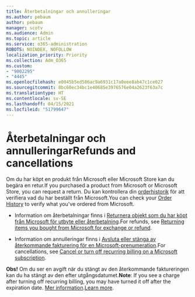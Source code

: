 ```yaml
---
title: Återbetalningar och annulleringar
ms.author: pebaum
author: pebaum
manager: scotv
ms.audience: Admin
ms.topic: article
ms.service: o365-administration
ROBOTS: NOINDEX, NOFOLLOW
localization_priority: Priority
ms.collection: Adm_O365
ms.custom:
- "9002295"
- "4445"
ms.openlocfilehash: e0045b5ed586ac9a6931c17a0eee8ab47c1ce027
ms.sourcegitcommit: 8bc60ec34bc1e40685e3976576e04a2623f63a7c
ms.translationtype: HT
ms.contentlocale: sv-SE
ms.lasthandoff: 04/15/2021
ms.locfileid: "51799647"
---
```

# <a name="refunds-and-cancellations"></a><span data-ttu-id="eadfd-102">Återbetalningar och annulleringar</span><span class="sxs-lookup"><span data-stu-id="eadfd-102">Refunds and cancellations</span></span>

<span data-ttu-id="eadfd-103">Om du har köpt en produkt från Microsoft eller Microsoft Store kan du begära en retur.</span><span class="sxs-lookup"><span data-stu-id="eadfd-103">If you purchased a product from Microsoft or Microsoft Store, you can request a return.</span></span> <span data-ttu-id="eadfd-104">Du kan kontrollera din [orderhistorik](https://account.microsoft.com/billing/orders/) för att verifiera vad du har beställt från Microsoft.</span><span class="sxs-lookup"><span data-stu-id="eadfd-104">You can check your [Order History](https://account.microsoft.com/billing/orders/) to verify what you've ordered from Microsoft.</span></span> 

- <span data-ttu-id="eadfd-105">Information om återbetalningar finns i [Returnera objekt som du har köpt från Microsoft för utbyte eller återbetalning](https://support.microsoft.com/help/10558).</span><span class="sxs-lookup"><span data-stu-id="eadfd-105">For refunds, see [Returning items you bought from Microsoft for exchange or refund](https://support.microsoft.com/help/10558).</span></span>

- <span data-ttu-id="eadfd-106">Information om annulleringar finns i [Avsluta eller stänga av återkommande fakturering för en Microsoft-prenumeration](https://support.microsoft.com/help/4027815).</span><span class="sxs-lookup"><span data-stu-id="eadfd-106">For cancellations, see [Cancel or turn off recurring billing on a Microsoft subscription](https://support.microsoft.com/help/4027815).</span></span>

<span data-ttu-id="eadfd-107">**Obs!** Om du ser en avgift när du stängt av den återkommande faktureringen kan du ha stängt av den efter utgångsdatumet.</span><span class="sxs-lookup"><span data-stu-id="eadfd-107">**Note**: If you see a charge after turning off recurring billing, you may have turned it off after the expiration date.</span></span> <span data-ttu-id="eadfd-108">[Mer information](https://support.microsoft.com/help/10640).</span><span class="sxs-lookup"><span data-stu-id="eadfd-108">[Learn more](https://support.microsoft.com/help/10640).</span></span> 